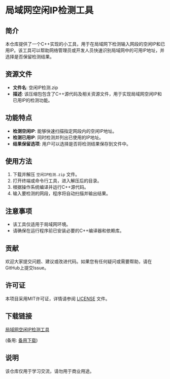 # 局域网空闲IP检测工具

## 简介

本仓库提供了一个C++实现的小工具，用于在局域网下检测输入网段的空闲IP和已用IP。该工具可以帮助网络管理员或开发人员快速识别局域网中的可用IP地址，并选择是否保留检测结果。

## 资源文件

- **文件名**: 空闲IP检测.zip
- **描述**: 该压缩包包含了C++源代码及相关资源文件，用于实现局域网空闲IP和已用IP的检测功能。

## 功能特点

- **检测空闲IP**: 能够快速扫描指定网段内的空闲IP地址。
- **检测已用IP**: 同时检测并列出已使用的IP地址。
- **结果保留选项**: 用户可以选择是否将检测结果保存到文件中。

## 使用方法

1. 下载并解压 `空闲IP检测.zip` 文件。
2. 打开终端或命令行工具，进入解压后的目录。
3. 根据操作系统编译并运行C++源代码。
4. 输入要检测的网段，程序将自动扫描并输出结果。

## 注意事项

- 该工具仅适用于局域网环境。
- 请确保在运行程序前已安装必要的C++编译器和依赖库。

## 贡献

欢迎大家提交问题、建议或改进代码。如果您有任何疑问或需要帮助，请在GitHub上提交Issue。

## 许可证

本项目采用MIT许可证，详情请参阅 [LICENSE](LICENSE) 文件。

## 下载链接
[局域网空闲IP检测工具](https://pan.quark.cn/s/50da38164f59) 

(备用: [备用下载](https://pan.baidu.com/s/1hvt-Q9N6pkJK1LgeLUssyw?pwd=1234))

## 说明

该仓库仅用于学习交流，请勿用于商业用途。
